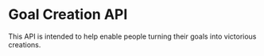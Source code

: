 # Goal Creation API

This API is intended to help enable people turning their goals into victorious creations.